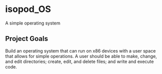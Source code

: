 # isopod_OS
A simple operating system 

## Project Goals

Build an operating system that can run on x86 devices with a user space that allows for simple operations. A user should be able to make, change, and edit directories; create, edit, and delete files; and write and execute code. 
